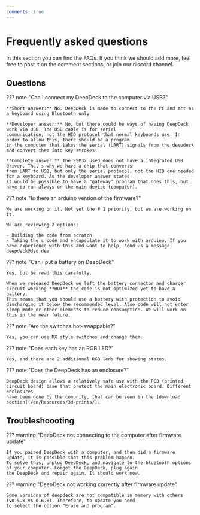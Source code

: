 ```yaml
---
comments: true
---
```


# Frequently asked questions

In this section you can find the FAQs. If you think we should add more, feel free to post it on the comment sections, or join our discord channel.

## Questions

??? note "Can I connect my DeepDeck to the computer via USB?"

    **Short answer:** No. DeepDeck is made to connect to the PC and act as a keyboard using Bluetooth only

    **Developer answer:** No, but there could be ways of having DeepDeck work via USB. The USB cable is for serial
    communication, not the HID protocol that normal keyboards use. In order to allow this, there should be a program
    in the computer that takes the serial (UART) signals from the deepdeck and convert them into key strokes.

    **Complete answer:** The ESP32 used does not have a integrated USB driver. That's why we have a chip that converts
    from UART to USB, but only the serial protocol, not the HID one needed for a keyboard. As the developer answer states,
    it would be possible to have a "gateway" program that does this, but have to run always on the main device (computer).

??? note "Is there an arduino version of the firmware?"

    We are working on it. Not yet the # 1 priority, but we are working on it.

    We are reviewing 2 options:

    - Building the code from scratch
    - Taking the c code and encapsulate it to work with arduino. If you have experience with this and want to help, send us a message deepdeck@dsd.dev

??? note "Can I put a battery on DeepDeck"

    Yes, but be read this carefully.

    When we released DeepDeck we left the battery connector and charger circuit working **BUT** the code is not optimized yet to have a battery.
    This means that you should use a battery with protection to avoid discharging it below the recommended level. Also code will not enter
    sleep mode or other elements to reduce consumption. We will work on this in the near future.

??? note "Are the switches hot-swappable?"

    Yes, you can use MX style switches and change them.

??? note "Does each key has an RGB LED?"

    Yes, and there are 2 additional RGB leds for showing status.

??? note "Does the DeepDeck has an enclosure?"

    DeepDeck design allows a relatively safe use with the PCB (printed circuit board) base that protect the main electronic board. Different enclosures
    have been done by the comunity, that can be seen in the [download section](/en/Resources/3d-prints/).


## Troubleshoooting

??? warning "DeepDeck not connecting to the computer after firmware update"

    If you paired DeepDeck with a computer, and then did a firmware update, it is possible that this problem happen.
    To solve this, unplug DeepDeck, and navigate to the bluetooth options of your computer. Forget the DeepDeck, plug again
    the DeepDeck and repair again. It should work now.

??? warning "DeepDeck not working correctly after firmware update"

    Some versions of deepdeck are not compatible in memory with others (v0.5.x vs 0.6.x). Therefore, to update you need
    to select the option "Erase and program".